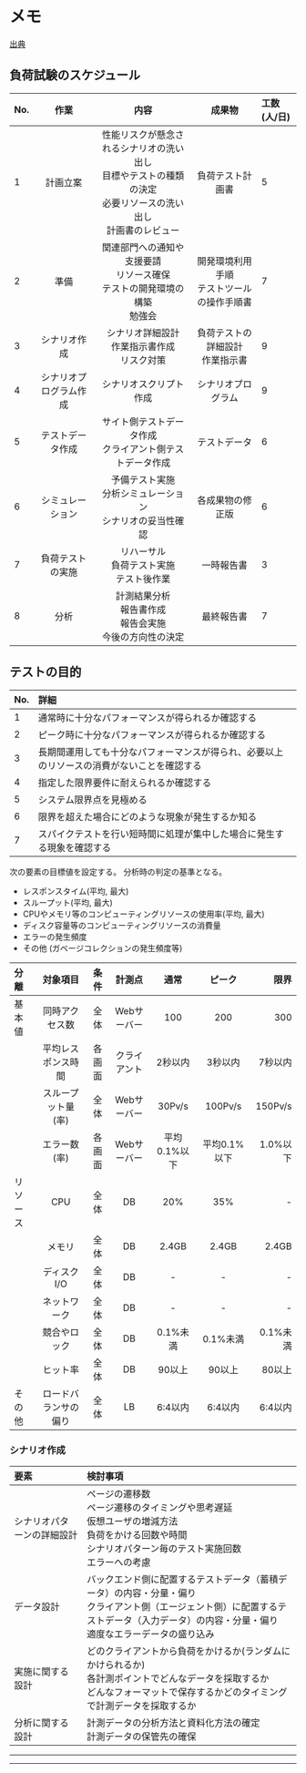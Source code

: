 
# メモ

[出典](https://qiita.com/s_yokoi/items/4e21aed46e561badce94)

## 負荷試験のスケジュール



| No. | 作業 | 内容 | 成果物 | 工数(人/日) |
| :--- | :---: |  :---: | :---: | :--- |
| 1 | 計画立案 | 性能リスクが懸念されるシナリオの洗い出し<br>目標やテストの種類の決定<br>必要リソースの洗い出し<br>計画書のレビュー | 負荷テスト計画書 | 5 |
| 2 | 準備 | 関連部門への通知や支援要請<br>リソース確保<br>テストの開発環境の構築<br>勉強会 | 開発環境利用手順<br>テストツールの操作手順書 | 7 |
| 3 | シナリオ作成 | シナリオ詳細設計<br>作業指示書作成<br>リスク対策 | 負荷テストの詳細設計<br>作業指示書 | 9 |
| 4 | シナリオプログラム作成 | シナリオスクリプト作成  | シナリオプログラム | 9 |
| 5 | テストデータ作成 | サイト側テストデータ作成<br>クライアント側テストデータ作成 | テストデータ | 6 |
| 6 | シミュレーション | 予備テスト実施<br>分析シミュレーション<br>シナリオの妥当性確認 | 各成果物の修正版   | 6 |
| 7 | 負荷テストの実施 | リハーサル<br>負荷テスト実施<br>テスト後作業 | 一時報告書 | 3 |
| 8 | 分析 | 計測結果分析<br>報告書作成<br>報告会実施<br>今後の方向性の決定 | 最終報告書 | 7 |



## テストの目的


| No. | 詳細 |
| :---  | :--- |
| 1 | 通常時に十分なパフォーマンスが得られるか確認する |
| 2 | ピーク時に十分なパフォーマンスが得られるか確認する |
| 3 | 長期間運用しても十分なパフォーマンスが得られ、必要以上のリソースの消費がないことを確認する |
| 4 | 指定した限界要件に耐えられるか確認する |
| 5 | システム限界点を見極める |
| 6 | 限界を超えた場合にどのような現象が発生するか知る |
| 7 | スパイクテストを行い短時間に処理が集中した場合に発生する現象を確認する |


次の要素の目標値を設定する。
分析時の判定の基準となる。

- レスポンスタイム(平均, 最大)
- スループット(平均, 最大)
- CPUやメモリ等のコンピューティングリソースの使用率(平均, 最大)
- ディスク容量等のコンピューティングリソースの消費量
- エラーの発生頻度
- その他 (ガベージコレクションの発生頻度等)



| 分離 | 対象項目 | 条件 | 計測点 | 通常 | ピーク | 限界 |
| :--- | :---: |  :---: |  :---: |  :---: | :---: | ---: |
| 基本値 | 同時アクセス数 | 全体 | Webサーバー | 100 | 200 | 300 |
|  | 平均レスポンス時間 | 各画面 | クライアント | 2秒以内 | 3秒以内 | 7秒以内 |
|  | スループット量(率) | 全体 | Webサーバー | 30Pv/s | 100Pv/s | 150Pv/s |
|  | エラー数(率) | 各画面 | Webサーバー | 平均0.1%以下 | 平均0.1%以下 | 1.0%以下 |
| リソース | CPU | 全体 | DB | 20% | 35% | - |
|  | メモリ | 全体 | DB | 2.4GB | 2.4GB | 2.4GB |
|  | ディスクI/O | 全体 | DB | - | - | - |
|  | ネットワーク | 全体 | DB | - | - | - |
|  | 競合やロック | 全体 | DB | 0.1%未満 | 0.1%未満 | 0.1%未満 |
|  | ヒット率 | 全体 | DB | 90以上 | 90以上 | 80以上 |
| その他 | ロードバランサの偏り | 全体 | LB | 6:4以内 | 6:4以内 | 6:4以内 |


### シナリオ作成


| 要素 | 検討事項 |
| :---  | :--- |
| シナリオパターンの詳細設計 | ページの遷移数<br>ページ遷移のタイミングや思考遅延<br>仮想ユーザの増減方法<br>負荷をかける回数や時間<br>シナリオパターン毎のテスト実施回数<br>エラーへの考慮 |
| データ設計 | バックエンド側に配置するテストデータ（蓄積データ）の内容・分量・偏り<br>クライアント側（エージェント側）に配置するテストデータ（入力データ）の内容・分量・偏り<br>適度なエラーデータの盛り込み |
| 実施に関する設計 | どのクライアントから負荷をかけるか(ランダムにかけられるか)<br>各計測ポイントでどんなデータを採取するか<br>どんなフォーマットで保存するかどのタイミングで計測データを採取するか |
| 分析に関する設計 | 計測データの分析方法と資料化方法の確定<br>計測データの保管先の確保 |

---


---
